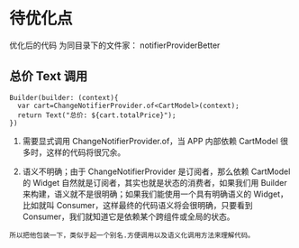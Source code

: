 # 待优化点

优化后的代码 为同目录下的文件家： notifierProviderBetter

## 总价 Text 调用

```dash
Builder(builder: (context){
  var cart=ChangeNotifierProvider.of<CartModel>(context);
  return Text("总价: ${cart.totalPrice}");
})
```

1. 需要显式调用 ChangeNotifierProvider.of，当 APP 内部依赖 CartModel 很多时，这样的代码将很冗余。

2. 语义不明确；由于 ChangeNotifierProvider 是订阅者，那么依赖 CartModel 的 Widget 自然就是订阅者，其实也就是状态的消费者，如果我们用 Builder 来构建，语义就不是很明确；如果我们能使用一个具有明确语义的 Widget，比如就叫 Consumer，这样最终的代码语义将会很明确，只要看到 Consumer，我们就知道它是依赖某个跨组件或全局的状态。

`所以把他包装一下，类似于起一个别名.方便调用以及语义化调用方法来理解代码。`
